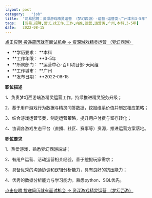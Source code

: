 ```yaml
---
layout:	post
category:	"job"
title:	"网易招聘：资深游戏精灵运营 （梦幻西游）-运营-运营类-广州本科3-5年"
tags:	[网易,招聘,面试,找工作,工作,内推,运营,运营类,广州,本科,3-5年]
date:	2022-08-15
---
```


[点击应聘 投递简历就有面试机会 ->  资深游戏精灵运营 （梦幻西游）](http://mobile.bole.netease.com/bole/boleDetail?id=42341&employeeId=346f03c3cda5f04c&key=all)



- **学历要求： **本科
- **工作年限： **3-5年
- **所属部门： **运营中心-百川项目部-天问组
- **工作城市： **广州
- **发布日期： **2022-08-15



**职位描述**

1、负责梦幻西游端游精灵运营工作，持续推进精灵服务升级；&nbsp;

2、基于用户游戏行为数据与精灵问答数据，挖掘维系价值并制定相应策略；&nbsp;

3、结合游戏运营节奏，制定运营策略，提升用户付费与留存转化；&nbsp;

4、协调各游戏生态平台（直播、社区、赛事等）资源，推进运营方案落地。



**职位要求**

1、热爱游戏，熟悉梦幻西游端游；&nbsp;

2、有用户运营、活动运营相关经验，善于挖掘玩家需求；&nbsp;

3、具备优秀的沟通协调和逻辑分析能力，具有良好的抗压能力；&nbsp;

4、优秀的数据分析能力与学习能力，熟悉python、SQL优先。



[点击应聘 投递简历就有面试机会 ->  资深游戏精灵运营 （梦幻西游）](http://mobile.bole.netease.com/bole/boleDetail?id=42341&employeeId=346f03c3cda5f04c&key=all)